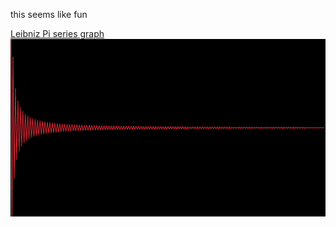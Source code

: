 this seems like fun

[Leibniz Pi series graph](https://github.com/bhu1-103/swiss-army-katana/tree/main/math/leibniz-pi)
![Leibniz Pi series graph](https://github.com/bhu1-103/swiss-army-katana/blob/main/math/assets/leibniz.png)
